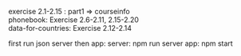 exercise 2.1-2.15 : part1 => courseinfo\
phonebook: Exercise 2.6-2.11, 2.15-2.20\
data-for-countries: Exercise 2.12-2.14


first run json server then app:
server: npm run server
app: npm start